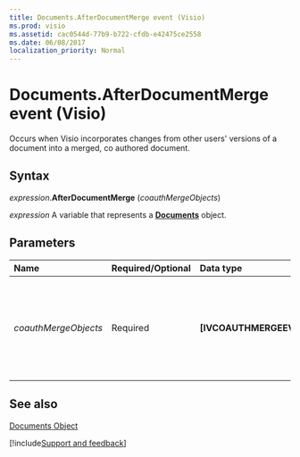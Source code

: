 ```yaml
---
title: Documents.AfterDocumentMerge event (Visio)
ms.prod: visio
ms.assetid: cac0544d-77b9-b722-cfdb-e42475ce2558
ms.date: 06/08/2017
localization_priority: Normal
---
```



# Documents.AfterDocumentMerge event (Visio)

Occurs when Visio incorporates changes from other users' versions of a document into a merged, co authored document.


## Syntax

_expression_.**AfterDocumentMerge** (_coauthMergeObjects_)

_expression_ A variable that represents a **[Documents](Visio.Documents.md)** object.


## Parameters

|Name|Required/Optional|Data type|Description|
|:-----|:-----|:-----|:-----|
| _coauthMergeObjects_|Required|**[IVCOAUTHMERGEEVENT]**|An object that represents different versions of the merged, co authored document.|

## See also


[Documents Object](Visio.Documents.md)

[!include[Support and feedback](~/includes/feedback-boilerplate.md)]